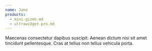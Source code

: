 ```yaml
---
name: Jane
products:
  - mini-gizmo.md
  - ultrawidget-pro.md
---
```


Maecenas consectetur dapibus suscipit. Aenean dictum nisi sit amet tincidunt pellentesque. Cras at tellus non tellus vehicula porta.
